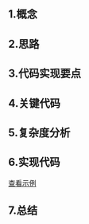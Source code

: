 ## 1.概念 
    
## 2.思路
    
## 3.代码实现要点
  
    
## 4.关键代码

## 5.复杂度分析  

## 6.实现代码
   [查看示例](./HeapSort.java)  

## 7.总结   
